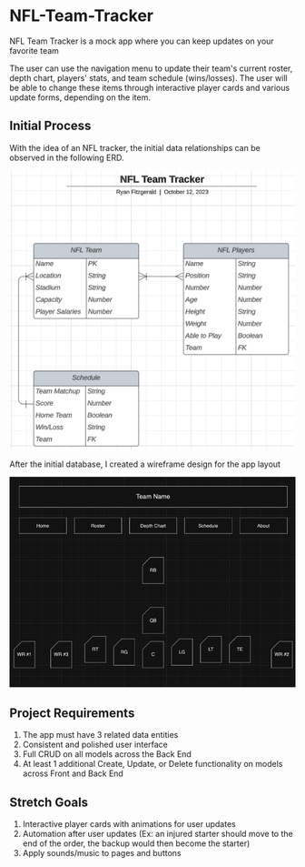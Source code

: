 # NFL-Team-Tracker

NFL Team Tracker is a mock app where you can keep updates on your favorite team

The user can use the navigation menu to update their team's current roster, depth chart, players' stats, and team schedule (wins/losses). The user will be able to change these items through interactive player cards and various update forms, depending on the item.

## Initial Process

With the idea of an NFL tracker, the initial data relationships can be observed in the following ERD.

![Database Structure of NFL Team Tracker](assets/ERD.png)

After the initial database, I created a wireframe design for the app layout

![Wireframe of NFL Team Tracker](assets/wireframe.png)

## Project Requirements
1. The app must have 3 related data entities
2. Consistent and polished user interface
3. Full CRUD on all models across the Back End
4. At least 1 additional Create, Update, or Delete functionality on models across Front and Back End

## Stretch Goals
1. Interactive player cards with animations for user updates
2. Automation after user updates (Ex: an injured starter should move to the end of the order, the backup would then become the starter)
3. Apply sounds/music to pages and buttons